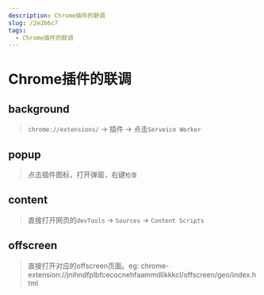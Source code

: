 ```yaml
---
description: Chrome插件的联调
slug: /2e2b6c7
tags: 
  - Chrome插件的联调
---
```


# Chrome插件的联调

## background

> `chrome://extensions/` -> 插件 -> 点击`Serveice Worker`

## popup

> 点击插件图标，打开弹窗，右键`检查`

## content

> 直接打开网页的`devTools` -> `Sources` -> `Content Scripts`

## offscreen

> 直接打开对应的offscreen页面。eg: chrome-extension://jnihndfplbfcecocnehfaammdlikkkcl/offscreen/geo/index.html

